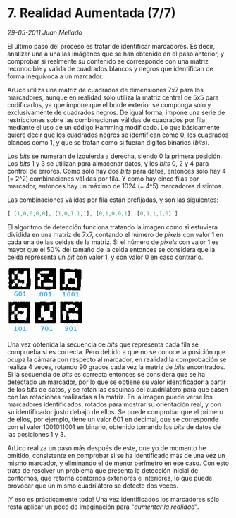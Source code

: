 # 7. Realidad Aumentada (7/7)

_29-05-2011_ _Juan Mellado_

El último paso del proceso es tratar de identificar marcadores. Es decir, analizar una a una las imágenes que se han obtenido en el paso anterior, y comprobar si realmente su contenido se corresponde con una matriz reconocible y válida de cuadrados blancos y negros que identifican de forma inequívoca a un marcador.

ArUco utiliza una matriz de cuadrados de dimensiones 7x7 para los marcadores, aunque en realidad sólo utiliza la matriz central de 5x5 para codificarlos, ya que impone que el borde exterior se componga sólo y exclusivamente de cuadrados negros. De igual forma, impone una serie de restricciones sobre las combinaciones válidas de cuadrados por fila mediante el uso de un código Hamming modificado. Lo que básicamente quiere decir que los cuadrados negros se identifican como 0, los cuadrados blancos como 1, y que se tratan como si fueran dígitos binarios (_bits_).

Los _bits_ se numeran de izquierda a derecha, siendo 0 la primera posición. Los _bits_ 1 y 3 se utilizan para almacenar datos, y los _bits_ 0, 2 y 4 para control de errores. Como sólo hay dos _bits_ para datos, entonces sólo hay 4 (= 2^2) combinaciones válidas por fila. Y como hay cinco filas por marcador, entonces hay un máximo de 1024 (= 4^5) marcadores distintos.

Las combinaciones válidas por fila están prefijadas, y son las siguientes:

```javascript
[ [1,0,0,0,0], [1,0,1,1,1], [0,1,0,0,1], [0,1,1,1,0] ]
```

El algoritmo de detección funciona tratando la imagen como si estuviera dividida en una matriz de 7x7, contando el número de _pixels_ con valor 1 en cada una de las celdas de la matriz. Si el número de _pixels_ con valor 1 es mayor que el 50% del tamaño de la celda entonces se considera que la celda representa un _bit_ con valor 1, y con valor 0 en caso contrario.

![Marcadores](img/07-aruco-hamming.png "Marcadores")

Una vez obtenida la secuencia de _bits_ que representa cada fila se comprueba si es correcta. Pero debido a que no se conoce la posición que ocupa la cámara con respecto al marcador, en realidad la comprobación se realiza 4 veces, rotando 90 grados cada vez la matriz de _bits_ encontrados. Si la secuencia de _bits_ es correcta entonces se considera que se ha detectado un marcador, por lo que se obtiene su valor identificador a partir de los _bits_ de datos, y se rotan las esquinas del cuadrilátero para que casen con las rotaciones realizadas a la matriz. En la imagen puede verse los marcadores identificados, rotados para mostrar su orientación real, y con su identificador justo debajo de ellos. Se puede comprobar que el primero de ellos, por ejemplo, tiene un valor 601 en decimal, que se corresponde con el valor 1001011001 en binario, obtenido tomando los _bits_ de datos de las posiciones 1 y 3.

ArUco realiza un paso más después de este, que yo de momento he omitido, consistente en comprobar si se ha identificado más de una vez un mismo marcador, y eliminando el de menor perímetro en ese caso. Con esto trata de resolver un problema que presenta la detección inicial de contornos, que retorna contornos exteriores e interiores, lo que puede provocar que un mismo cuadrilátero se detecte dos veces.

¡Y eso es prácticamente todo! Una vez identificados los marcadores sólo resta aplicar un poco de imaginación para "_aumentar la realidad_".
